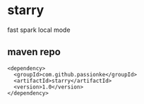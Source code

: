 # starry
fast spark local mode

## maven repo
```
<dependency>
  <groupId>com.github.passionke</groupId>
  <artifactId>starry</artifactId>
  <version>1.0</version>
</dependency>
```
